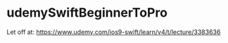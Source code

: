 # udemySwiftBeginnerToPro

Let off at:
https://www.udemy.com/ios9-swift/learn/v4/t/lecture/3383636





